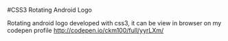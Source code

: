 #CSS3 Rotating Android Logo

Rotating android logo developed with css3, it can be view in browser on my codepen profile http://codepen.io/ckm100/full/yyrLXm/